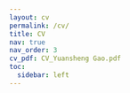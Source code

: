 ```yaml
---
layout: cv
permalink: /cv/
title: CV
nav: true
nav_order: 3
cv_pdf: CV_Yuansheng Gao.pdf
toc:
  sidebar: left
---
```

